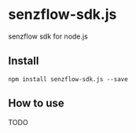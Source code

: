 # senzflow-sdk.js

senzflow sdk for node.js

## Install

`npm install senzflow-sdk.js --save`

## How to use

TODO
